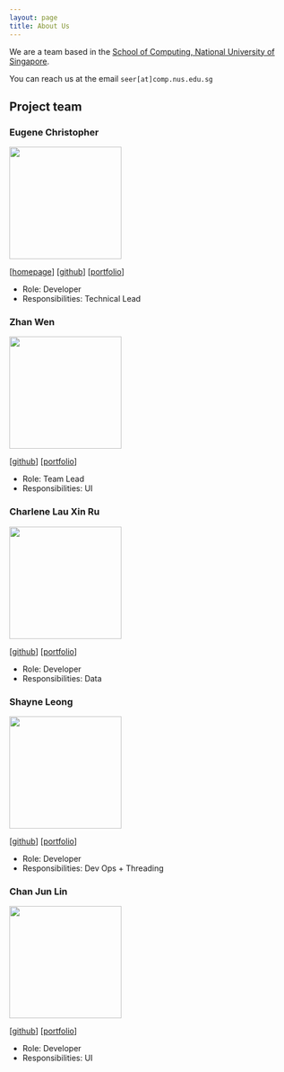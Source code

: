```yaml
---
layout: page
title: About Us
---
```


We are a team based in the [School of Computing, National University of Singapore](https://www.comp.nus.edu.sg).

You can reach us at the email `seer[at]comp.nus.edu.sg`

## Project team

### Eugene Christopher

<img src="images/jon-seana.png" width="200px">

[[homepage](http://www.comp.nus.edu.sg/~damithch)]
[[github](https://github.com/jon-seana)]
[[portfolio](team/johndoe.md)]

* Role: Developer
* Responsibilities: Technical Lead

### Zhan Wen

<img src="images/panomia01.png" width="200px">

[[github](http://github.com/panomia01)]
[[portfolio](team/johndoe.md)]

* Role: Team Lead
* Responsibilities: UI

### Charlene Lau Xin Ru

<img src="images/charlenelau-20.png" width="200px">

[[github](http://github.com/charlenelau-20)] [[portfolio](team/johndoe.md)]

* Role: Developer
* Responsibilities: Data

### Shayne Leong

<img src="images/shanyey.png" width="200px">

[[github](http://github.com/shanyey)]
[[portfolio](team/johndoe.md)]

* Role: Developer
* Responsibilities: Dev Ops + Threading

### Chan Jun Lin

<img src="images/chanjunlin.png" width="200px">

[[github](http://github.com/chanjunlin)]
[[portfolio](team/johndoe.md)]

* Role: Developer
* Responsibilities: UI
